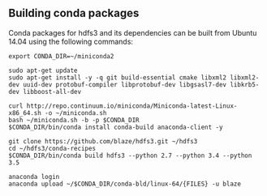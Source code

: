 ## Building conda packages

Conda packages for hdfs3 and its dependencies can be built from Ubuntu 14.04
using the following commands:

```
export CONDA_DIR=~/miniconda2

sudo apt-get update
sudo apt-get install -y -q git build-essential cmake libxml2 libxml2-dev uuid-dev protobuf-compiler libprotobuf-dev libgsasl7-dev libkrb5-dev libboost-all-dev

curl http://repo.continuum.io/miniconda/Miniconda-latest-Linux-x86_64.sh -o ~/miniconda.sh
bash ~/miniconda.sh -b -p $CONDA_DIR
$CONDA_DIR/bin/conda install conda-build anaconda-client -y

git clone https://github.com/blaze/hdfs3.git ~/hdfs3
cd ~/hdfs3/conda-recipes
$CONDA_DIR/bin/conda build hdfs3 --python 2.7 --python 3.4 --python 3.5

anaconda login
anaconda upload ~/$CONDA_DIR/conda-bld/linux-64/{FILES} -u blaze
```
